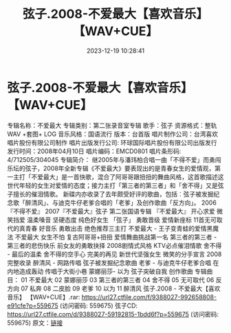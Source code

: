﻿---
title: 弦子.2008-不爱最大【喜欢音乐】【WAV+CUE】
date: 2023-12-19 10:28:41
categories: WAV车载音乐、镜像
tags: 华语中文
---
# 弦子.2008-不爱最大【喜欢音乐】【WAV+CUE】

专辑名称：不爱最大
专辑类别：第二张录音室专辑
歌手：弦子
资源格式：整轨WAV +套图+ LOG
音乐风格：国语流行
版本：台首版
唱片制作公司：台湾喜欢唱片股份有限公司制作
唱片出版发行公司: 环球国际唱片股份有限公司出版发行
发行时间：2008年04月10日
唱片编码：EMCD0801
唱片条形码: 4/712505/304045
专辑简介：
继2005年与潘玮柏合唱一曲「不得不爱」而勇闯乐坛的弦子，2008年全新专辑《不爱最大》要表现出的是青春女生的爱情观，第一主打「不爱最大」是一首快歌，混合了阿哥哥跟扭扭的舞曲风格，这首歌描述这世代年轻的女生对爱情的态度；接力主打「第三者的第三者」和「舍不得」又是弦子擅长的催泪情歌。
新碟内亦收录了去年颇受好评的歌曲，包括︰弦子被发掘纪念歌「醉清风」、与迪克牛仔老爹合唱的「老爹」及创作歌曲「反方向」。
2006 『不得不爱』 2007『不爱最大』弦子
第二张国语专辑 『不爱最大』
开心求爱 微笑挡爱 温柔嗓音 坚硬态度
纯色好女生 「弦子」
勇敢晋级 爱情新座标 11首无可取代的真青春 好音乐
勇敢出击 绝色推荐三主打
不爱最大 - 王子变青蛙的爱情黑魔法
不爱最大 女生不怕 复古阿哥哥+扭扭 爱情舞曲挑战第一名
第三者的第三者 - 第三者的悲伤快乐 前女友的勇敢抉择 2008剧情式风格 KTV必点催泪情歌
舍不得 - 最后的温柔 舍不得的空手心 完美的再见 新世代坚强女生 微笑的分手宣言
2008 完整收录
醉清风 - 网路传唱 弦子被发掘纪念歌曲
老爹 - 与迪克牛仔老爹合唱 在内地造成轰动 传唱于大街小巷
蒙娜丽莎- 以为 弦子突破自我 创作歌曲
专辑曲目：
01 不爱最大
02 蒙娜丽莎
03 第三者的第三者
04 舍不得
05 无可取代
06 反方向
07 私奔
08 二皮脸
09 老爹
10 以为
11 醉清风
弦子.2008 - 不爱最大【喜欢音乐】 【WAV+CUE】.rar: https://url27.ctfile.com/f/9388027-992658808-e91cfe?p=559675
(访问密码: 559675)
弦子CD: https://url27.ctfile.com/d/9388027-59192815-1bdd6f?p=559675
(访问密码: 559675)
原文：[链接](https://blog.sina.com.cn/s/blog_1647c7e76010313xi.html)
